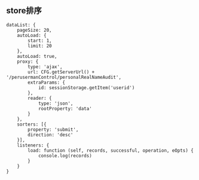 ## store排序

    dataList: {
        pageSize: 20,
        autoLoad: {
            start: 1,
            limit: 20
        },
        autoLoad: true,
        proxy: {
            type: 'ajax',
            url: CFG.getServerUrl() + '/perusermanControl/personalRealNameAudit',
            extraParams: {
                id: sessionStorage.getItem('userid')
            },
            reader: {
                type: 'json',
                rootProperty: 'data'
            }
        },
        sorters: [{
            property: 'submit',
            direction: 'desc'
        }],
        listeners: {
            load: function (self, records, successful, operation, eOpts) {
                console.log(records)
            }
        }
    }

	